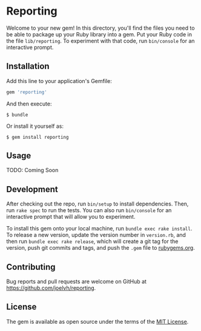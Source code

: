 # Reporting

Welcome to your new gem! In this directory, you'll find the files you need to be able to package up your Ruby library into a gem. Put your Ruby code in the file `lib/reporting`. To experiment with that code, run `bin/console` for an interactive prompt.

## Installation

Add this line to your application's Gemfile:

```ruby
gem 'reporting'
```

And then execute:

    $ bundle

Or install it yourself as:

    $ gem install reporting

## Usage

TODO: Coming Soon

## Development

After checking out the repo, run `bin/setup` to install dependencies. Then, run `rake spec` to run the tests. You can also run `bin/console` for an interactive prompt that will allow you to experiment.

To install this gem onto your local machine, run `bundle exec rake install`. To release a new version, update the version number in `version.rb`, and then run `bundle exec rake release`, which will create a git tag for the version, push git commits and tags, and push the `.gem` file to [rubygems.org](https://rubygems.org).

## Contributing

Bug reports and pull requests are welcome on GitHub at https://github.com/joelvh/reporting.

## License

The gem is available as open source under the terms of the [MIT License](https://opensource.org/licenses/MIT).

